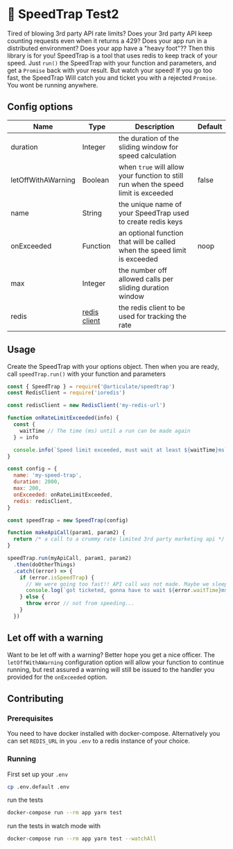 # :police_car: SpeedTrap Test2

Tired of blowing 3rd party API rate limits? Does your 3rd party API keep counting requests even when it returns a 429? Does your app run in a distributed environment? Does your app have a "heavy foot"?? Then this library is for you! SpeedTrap is a tool that uses redis to keep track of your speed. Just `run()` the SpeedTrap with your function and parameters, and get a `Promise` back with your result. But watch your speed! If you go too fast, the SpeedTrap Will catch you and ticket you with a rejected `Promise`. You wont be running anywhere.

## Config options

| Name | Type   | Description | Default |
| ---- | ------ | ----------- | ------- |
| duration | Integer | the duration of the sliding window for speed calculation |  |
| letOffWithAWarning | Boolean | when `true` will allow your function to still run when the speed limit is exceeded | false |
| name | String | the unique name of your SpeedTrap used to create redis keys |  |
| onExceeded | Function | an optional function that will be called when the speed limit is exceeded | noop |
| max | Integer | the number off allowed calls per sliding duration window |  |
| redis | [redis client](https://www.npmjs.com/package/ioredis) | the redis client to be used for tracking the rate | |

## Usage

Create the SpeedTrap with your options object. Then when you are ready, call `speedTrap.run()` with your function and parameters

```js
const { SpeedTrap } = require('@articulate/speedtrap')
const RedisClient = require('ioredis')

const redisClient = new RedisClient('my-redis-url')

function onRateLimitExceeded(info) {
  const {
    waitTime // The time (ms) until a run can be made again
  } = info

  console.info(`Speed limit exceeded, must wait at least ${waitTime}ms`)
}

const config = {
  name: 'my-speed-trap',
  duration: 2000,
  max: 200,
  onExceeded: onRateLimitExceeded,
  redis: redisClient,
}

const speedTrap = new SpeedTrap(config)

function makeApiCall(param1, param2) {
  return /* a call to a crummy rate limited 3rd party marketing api */
}

speedTrap.run(myApiCall, param1, param2)
  .then(doOtherThings)
  .catch((error) => {
    if (error.isSpeedTrap) {
      // We were going too fast!! API call was not made. Maybe we sleep and retry?
      console.log(`got ticketed, gonna have to wait ${error.waitTime}ms`)
    } else {
      throw error // not from speeding...
    }
  })
```

## Let off with a warning

Want to be let off with a warning? Better hope you get a nice officer. The `letOffWithAWarning` configuration option will allow your function to continue running, but rest assured a warning will still be issued to the handler you provided for the `onExceeded` option.

## Contributing

### Prerequisites

You need to have docker installed with docker-compose. Alternatively you can set `REDIS_URL` in you `.env` to a redis instance of your choice.

### Running

First set up your `.env`

```bash
cp .env.default .env
```

run the tests

```bash
docker-compose run --rm app yarn test
```

run the tests in watch mode with

```bash
docker-compose run --rm app yarn test --watchAll
```

